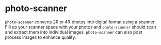 # photo-scanner

`photo-scanner` converts 2R or 4R photos into digital format using a scanner. Fill up your scanner space with your photos and `photo-scanner` should scan and extract them into individual images. `photo-scanner` can also post process images to enhance quality.
